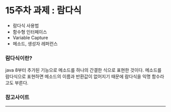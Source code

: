 # 15주차 과제 : 람다식

- 람다식 사용법
- 함수형 인터페이스
- Variable Capture
- 메소드, 생성자 레퍼런스



### 람다식이란?

java 8부터 추가된 기능으로 메소드를 하나의 간결한 식으로 표현한 것이다. 메소드를 람다식으로 표현하면 메소드의 이름과 반환값이 없어지기 때문에 람다식을 익명 함수라고도 부른다.





### 참고사이트

---

